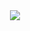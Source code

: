 <div id="header" align="center">
  <img src="https://media.giphy.com/media/3oKIPu8kvxfwzo5UM8/giphy.gif">
</div>
